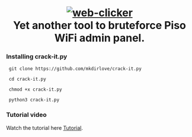 <h1 align="center">
  <br>
  <a href="https://github.com/mkdirlove/crack-it.py"><img src="https://raw.githubusercontent.com/mkdirlove/crack-it.py/main/logo.png" alt="web-clicker"></a>
  <br>
  Yet another tool to bruteforce Piso WiFi admin panel.
  <br>
</h1>

### Installing crack-it.py

```
 git clone https://github.com/mkdirlove/crack-it.py
```
```
 cd crack-it.py
```
```
 chmod +x crack-it.py
```
```
 python3 crack-it.py
```

### Tutorial video

Watch the tutorial here [Tutorial](https://www.facebook.com/groups/623297095733593/permalink/883572683039365/?fs=2&focus_composer=0&m_entstream_source=group&ref=m_notif&notif_t=group_comment).
